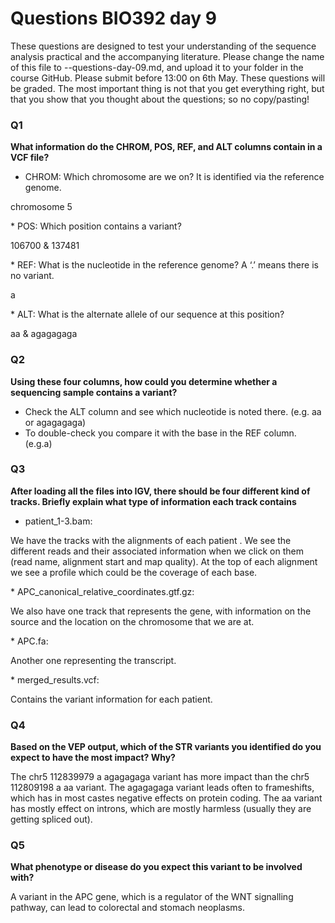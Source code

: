 
# Questions BIO392 day 9
These questions are designed to test your understanding of the sequence analysis practical and the accompanying literature. Please change the name of this file to <First letter>-<Last name>-questions-day-09.md, and upload it to your folder in the course GitHub. Please submit before 13:00 on 6th May.
These questions will be graded. The most important thing is not that you get everything right, but that you show that you thought about the questions; so no copy/pasting!

### Q1
**What information do the CHROM, POS, REF, and ALT columns contain in a VCF file?**
* CHROM: Which chromosome are we on? It is identified via the reference genome. 
<p> chromosome 5 </p> 
* POS: Which position contains a variant? 
<p> 106700 & 137481 </p> 
* REF: What is the nucleotide in the reference genome? A ‘.’ means there is no variant.  
<p> a </p> 
* ALT: What is the alternate allele of our sequence at this position? 
<p> aa & agagagaga </p> 

### Q2
**Using these four columns, how could you determine whether a sequencing sample contains a variant?**
* Check the ALT column and see which nucleotide is noted there.  (e.g. aa or agagagaga)
* To double-check you compare it with the base in the 	REF column. (e.g.a)

### Q3
**After loading all the files into IGV, there should be four different kind of tracks. Briefly explain what type of information each track contains**
* patient_1-3.bam: 
<p> We have the tracks with the alignments of each patient . We see the different reads and their associated information when we click on them (read name, alignment start and map quality). At the top of each alignment we see a profile which could be the coverage of each base. </p> 
* APC_canonical_relative_coordinates.gtf.gz: 
<p> We also have one track that represents the gene, with information on the source and the location on the chromosome that we are at. </p> 
* APC.fa:
<p> Another one representing the transcript. </p> 
* merged_results.vcf:
<p> Contains the variant information for each patient. </p> 

### Q4
**Based on the VEP output, which of the STR variants you identified do you expect to have the most impact? Why?**
<p> The chr5 112839979 a agagagaga variant has more impact than the chr5 112809198 a aa variant. The agagagaga variant leads often to frameshifts, which has in most castes negative effects on protein coding. The aa variant has mostly effect on introns, which are mostly harmless (usually they are getting spliced out). </p> 

### Q5
**What phenotype or disease do you expect this variant to be involved with?**
<p> A variant in the APC gene, which is a regulator of the WNT signalling pathway, can lead to colorectal and stomach neoplasms. </p> 
